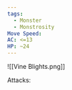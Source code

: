 ```yaml
---
tags:
  - Monster
  - Monstrosity
Move Speed: 
AC: <=13
HP: ~24
---
```

![[Vine Blights.png]]

Attacks:

